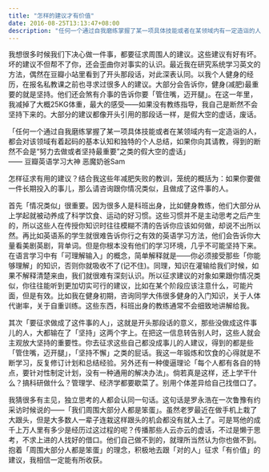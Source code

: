 ```yaml
---
title: "怎样的建议才有价值"
date: 2016-08-25T13:13:47+08:00
description: "任何一个通过自我磨练掌握了某一项具体技能或者在某领域内有一定造诣的人，都会对该领域有着起码的基本认知和独特的个人总结"
---
```


我想很多时候我们下决心做一件事，都要征求周围人的建议。这些建议有好有坏。坏的建议不但帮不了你，还会歪曲你对事实的认识。最近我在研究系统学习英文的方法，偶然在豆瓣小站里看到了开头那段话，对此深表认同。以我个人健身的经历，在报名私教课之前也寻求过很多人的建议。大部分会告诉你，健身(减肥)最重要的就是坚持。他们还会煞有介事的告诉你要「管住嘴，迈开腿」。在这一年里，我减掉了大概25KG体重，最大的感受——如果没有教练指导，我自己是断然不会坚持下来的。大部分的建议都像开头引用的那段话一样，是假大空的虚话，废话。



「任何一个通过自我磨练掌握了某一项具体技能或者在某领域内有一定造诣的人，都会对该领域有着起码的基本认知和独特的个人总结，如果你向其请教，得到的断然不会是“努力去做或者坚持最重要”之类的假大空的虚话」  
		—— 豆瓣英语学习大神 恶魔奶爸Sam



怎样征求有用的建议？结合我这些年减肥失败的教训，笼统的概括为：如果你要做一件长期投入的事儿，那么请咨询跟你情况类似，且做成了这件事的人。

首先「情况类似」很重要。因为很多人是科班出身，比如健身教练，他们大部分从上学起就被动养成了科学饮食、运动的好习惯。这些习惯并不是主动思考之后产生的，所以这些人在传授你知识时往往模糊不清的告诉你应该如何做，却说不出所以然。再比如英语系的学生就很难告诉你行之有效的英语学习方法，他们会告诉你大量看美剧英剧，背单词。但是你根本没有他们的学习环境，几乎不可能坚持下来。在语言学习中有「可理解输入」的概念，简单解释就是——你必须接受那些「你能够理解」的知识，否则你就吸收不了(记不住)。同理，知识在灌输给我们时候，如果不解释清楚来由，我们就很难有深刻认识。所以征求建议的对象如果跟你情况类似，你往往能听到更加切实可行的建议，比如在某个阶段应该注意什么，可能片面，但是有效。比如我在健身初期，咨询同学大伟很多健身的入门知识，关于人体代谢率，关于自重训练。这些东西，科班出身的教练通常不会细致地讲解给我。

其次「要征求做成了这件事的人」，这就是开头那段话的意义，那些没做成这件事儿的人，大都输在了「坚持」这两个字上。在把这一信息转告别人时，这些人就会主观放大坚持的重要性。你去征求这些自己都没成事儿的人建议，得到的都是些「管住嘴，迈开腿」，「坚持不懈」之类的屁话。我这一年锻炼和饮食的心得就是不断学习，反复修订计划和总结经验。另外还有一种傻逼理论「每个人都有各自的特点，要针对性制定计划，没有一种通用的解决办法」。倘若真是这样，还上学干什么？搞科研做什么？管理学、经济学都要歇菜了。别用个体差异给自己找借口了。

我猜很多有主见，独立思考的人都会认同一句话。这句话是罗永浩在一次鲁豫有约采访时候说的——「我们周围大部分人都是笨蛋」。虽然老罗最近在做手机上栽了大跟头，但是大多数人一辈子连栽这样跟头的机会都没有就入土了。可是骂他的成千上万人里有多少是经历过这过程的呢？传播那些人云亦云的虚话，不过是懒于思考，不求上进的人找好的借口。他们自己做不到的，就理所当然认为你也做不到。抱着「周围大部分人都是笨蛋」的理念，积极地去跟「对的人」征求「有价值」的建议，我相信一定能有所收获。

